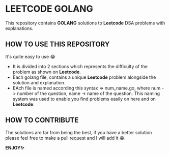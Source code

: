 # LEETCODE GOLANG
This repository contains **GOLANG** solutions to **Leetcode** DSA problems with explanations. 

## HOW TO USE THIS REPOSITORY
It's quite easy to use 😂
- It is divided into 2 sections which represents the difficulty of the problem as shown on **Leetcode**. 
- Each golang file, contains a unique **Leetcode** problem alongside the solution and explanation.
- EAch file is named according this syntax => num_name.go,     where num -> number of the question, name -> name of the question. This naming system was used to enable you find problems easily on here and on **Leetcode**.

## HOW TO CONTRIBUTE 
The solutions are far from being the best, if you have a better solution please feel free to make a pull request and I will add it 😁.

**ENJOY✨**
